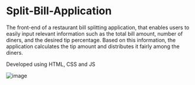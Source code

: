 # Split-Bill-Application
The front-end of a restaurant bill splitting application, that enables users to easily input relevant information such as the total bill amount, number of diners, and the desired tip percentage. Based on this information, the application calculates the tip amount and distributes it fairly among the diners.

Developed using HTML, CSS and JS

![image](https://user-images.githubusercontent.com/107950680/221808485-9ee7a6c4-4f2a-4878-8b62-e97cbb7dba8f.png)
